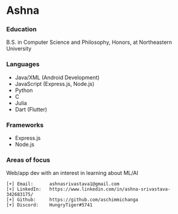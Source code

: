 # Ashna

### Education
B.S. in Computer Science and Philosophy, Honors, at Northeastern University

### Languages
* Java/XML (Android Development)
* JavaScript (Express.js, Node.js)
* Python
* C
* Julia
* Dart (Flutter)

### Frameworks
* Express.js
* Node.js

### Areas of focus
Web/app dev with an interest in learning about ML/AI

    [+] Email:      ashnasrivastava1@gmail.com
    [+] LinkedIn:   https://www.linkedin.com/in/ashna-srivastava-342683175/ 
    [+] Github:     https://github.com/aschimmichanga
    [+] Discord:    HungryTiger#5741

```
